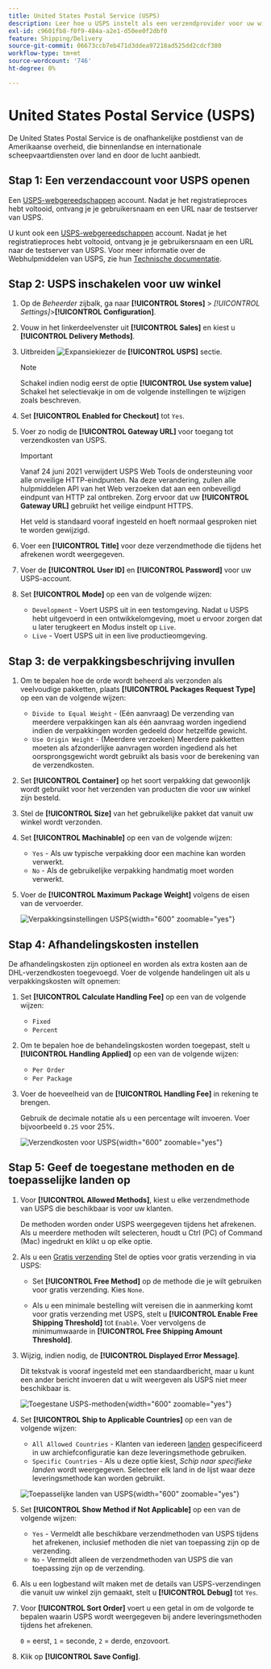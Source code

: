 ```yaml
---
title: United States Postal Service (USPS)
description: Leer hoe u USPS instelt als een verzendprovider voor uw winkel.
exl-id: c9601fb8-f0f9-484a-a2e1-d50ee0f2dbf0
feature: Shipping/Delivery
source-git-commit: 06673ccb7eb471d3ddea97218ad525dd2cdcf380
workflow-type: tm+mt
source-wordcount: '746'
ht-degree: 0%

---
```


# United States Postal Service (USPS)

De United States Postal Service is de onafhankelijke postdienst van de Amerikaanse overheid, die binnenlandse en internationale scheepvaartdiensten over land en door de lucht aanbiedt.

## Stap 1: Een verzendaccount voor USPS openen

Een [USPS-webgereedschappen][1] account. Nadat je het registratieproces hebt voltooid, ontvang je je gebruikersnaam en een URL naar de testserver van USPS.

U kunt ook een [USPS-webgereedschappen][1] account. Nadat je het registratieproces hebt voltooid, ontvang je je gebruikersnaam en een URL naar de testserver van USPS. Voor meer informatie over de Webhulpmiddelen van USPS, zie hun [Technische documentatie][2].

## Stap 2: USPS inschakelen voor uw winkel

1. Op de _Beheerder_ zijbalk, ga naar **[!UICONTROL Stores]** > _[!UICONTROL Settings]_>**[!UICONTROL Configuration]**.

1. Vouw in het linkerdeelvenster uit **[!UICONTROL Sales]** en kiest u **[!UICONTROL Delivery Methods]**.

1. Uitbreiden ![Expansiekiezer](../assets/icon-display-expand.png) de **[!UICONTROL USPS]** sectie.

   >[!NOTE]
   >
   >Schakel indien nodig eerst de optie **[!UICONTROL Use system value]** Schakel het selectievakje in om de volgende instellingen te wijzigen zoals beschreven.

1. Set **[!UICONTROL Enabled for Checkout]** tot `Yes`.

1. Voer zo nodig de **[!UICONTROL Gateway URL]** voor toegang tot verzendkosten van USPS.

   >[!IMPORTANT]
   >
   >Vanaf 24 juni 2021 verwijdert USPS Web Tools de ondersteuning voor alle onveilige HTTP-eindpunten. Na deze verandering, zullen alle hulpmiddelen API van het Web verzoeken dat aan een onbeveiligd eindpunt van HTTP zal ontbreken. Zorg ervoor dat uw **[!UICONTROL Gateway URL]** gebruikt het veilige eindpunt HTTPS.

   Het veld is standaard vooraf ingesteld en hoeft normaal gesproken niet te worden gewijzigd.

1. Voer een **[!UICONTROL Title]** voor deze verzendmethode die tijdens het afrekenen wordt weergegeven.

1. Voer de **[!UICONTROL User ID]** en **[!UICONTROL Password]** voor uw USPS-account.

1. Set **[!UICONTROL Mode]** op een van de volgende wijzen:

   - `Development` - Voert USPS uit in een testomgeving. Nadat u USPS hebt uitgevoerd in een ontwikkelomgeving, moet u ervoor zorgen dat u later terugkeert en Modus instelt op `Live`.
   - `Live` - Voert USPS uit in een live productieomgeving.

## Stap 3: de verpakkingsbeschrijving invullen

1. Om te bepalen hoe de orde wordt beheerd als verzonden als veelvoudige pakketten, plaats **[!UICONTROL Packages Request Type]** op een van de volgende wijzen:

   - `Divide to Equal Weight` - (Eén aanvraag) De verzending van meerdere verpakkingen kan als één aanvraag worden ingediend indien de verpakkingen worden gedeeld door hetzelfde gewicht.
   - `Use Origin Weight` - (Meerdere verzoeken) Meerdere pakketten moeten als afzonderlijke aanvragen worden ingediend als het oorsprongsgewicht wordt gebruikt als basis voor de berekening van de verzendkosten.

1. Set **[!UICONTROL Container]** op het soort verpakking dat gewoonlijk wordt gebruikt voor het verzenden van producten die voor uw winkel zijn besteld.

1. Stel de **[!UICONTROL Size]** van het gebruikelijke pakket dat vanuit uw winkel wordt verzonden.

1. Set **[!UICONTROL Machinable]** op een van de volgende wijzen:

   - `Yes` - Als uw typische verpakking door een machine kan worden verwerkt.
   - `No` - Als de gebruikelijke verpakking handmatig moet worden verwerkt.

1. Voer de **[!UICONTROL Maximum Package Weight]** volgens de eisen van de vervoerder.

   ![Verpakkingsinstellingen USPS](../configuration-reference/sales/assets/delivery-methods-usps-packaging.png){width="600" zoomable="yes"}

## Stap 4: Afhandelingskosten instellen

De afhandelingskosten zijn optioneel en worden als extra kosten aan de DHL-verzendkosten toegevoegd. Voer de volgende handelingen uit als u verpakkingskosten wilt opnemen:

1. Set **[!UICONTROL Calculate Handling Fee]** op een van de volgende wijzen:

   - `Fixed`
   - `Percent`

1. Om te bepalen hoe de behandelingskosten worden toegepast, stelt u **[!UICONTROL Handling Applied]** op een van de volgende wijzen:

   - `Per Order`
   - `Per Package`

1. Voer de hoeveelheid van de **[!UICONTROL Handling Fee]** in rekening te brengen.

   Gebruik de decimale notatie als u een percentage wilt invoeren. Voer bijvoorbeeld `0.25` voor 25%.

   ![Verzendkosten voor USPS](../configuration-reference/sales/assets/delivery-methods-usps-handling-fee.png){width="600" zoomable="yes"}

## Stap 5: Geef de toegestane methoden en de toepasselijke landen op

1. Voor **[!UICONTROL Allowed Methods]**, kiest u elke verzendmethode van USPS die beschikbaar is voor uw klanten.

   De methoden worden onder USPS weergegeven tijdens het afrekenen. Als u meerdere methoden wilt selecteren, houdt u Ctrl (PC) of Command (Mac) ingedrukt en klikt u op elke optie.

1. Als u een [Gratis verzending](shipping-free.md) Stel de opties voor gratis verzending in via USPS:

   - Set **[!UICONTROL Free Method]** op de methode die je wilt gebruiken voor gratis verzending. Kies `None`.

   - Als u een minimale bestelling wilt vereisen die in aanmerking komt voor gratis verzending met USPS, stelt u **[!UICONTROL Enable Free Shipping Threshold]** tot `Enable`. Voer vervolgens de minimumwaarde in **[!UICONTROL Free Shipping Amount Threshold]**.

1. Wijzig, indien nodig, de **[!UICONTROL Displayed Error Message]**.

   Dit tekstvak is vooraf ingesteld met een standaardbericht, maar u kunt een ander bericht invoeren dat u wilt weergeven als USPS niet meer beschikbaar is.

   ![Toegestane USPS-methoden](../configuration-reference/sales/assets/delivery-methods-usps-allowed-methods.png){width="600" zoomable="yes"}

1. Set **[!UICONTROL Ship to Applicable Countries]** op een van de volgende wijzen:

   - `All Allowed Countries` - Klanten van iedereen [landen](../getting-started/store-details.md#country-options) gespecificeerd in uw archiefconfiguratie kan deze leveringsmethode gebruiken.
   - `Specific Countries` - Als u deze optie kiest, _Schip naar specifieke landen_ wordt weergegeven. Selecteer elk land in de lijst waar deze leveringsmethode kan worden gebruikt.

   ![Toepasselijke landen van USPS](../configuration-reference/sales/assets/delivery-methods-usps-countries.png){width="600" zoomable="yes"}

1. Set **[!UICONTROL Show Method if Not Applicable]** op een van de volgende wijzen:

   - `Yes` - Vermeldt alle beschikbare verzendmethoden van USPS tijdens het afrekenen, inclusief methoden die niet van toepassing zijn op de verzending.
   - `No` - Vermeldt alleen de verzendmethoden van USPS die van toepassing zijn op de verzending.

1. Als u een logbestand wilt maken met de details van USPS-verzendingen die vanuit uw winkel zijn gemaakt, stelt u **[!UICONTROL Debug]** tot `Yes`.

1. Voor **[!UICONTROL Sort Order]** voert u een getal in om de volgorde te bepalen waarin USPS wordt weergegeven bij andere leveringsmethoden tijdens het afrekenen.

   `0` = eerst, `1` = seconde, `2` = derde, enzovoort.

1. Klik op **[!UICONTROL Save Config]**.


[1]: https://secure.shippingapis.com/registration/
[2]: https://www.usps.com/business/web-tools-apis/welcome.htm
